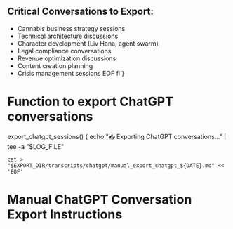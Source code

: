 ## Critical Conversations to Export:
- Cannabis business strategy sessions
- Technical architecture discussions  
- Character development (Liv Hana, agent swarm)
- Legal compliance conversations
- Revenue optimization discussions
- Content creation planning
- Crisis management sessions
EOF
    fi
}

# Function to export ChatGPT conversations
export_chatgpt_sessions() {
    echo "📥 Exporting ChatGPT conversations..." | tee -a "$LOG_FILE"
    
    cat > "$EXPORT_DIR/transcripts/chatgpt/manual_export_chatgpt_${DATE}.md" << 'EOF'
# Manual ChatGPT Conversation Export Instructions

